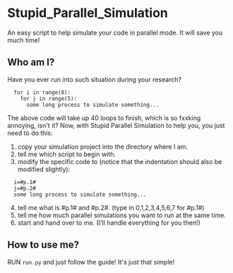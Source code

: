 # Stupid_Parallel_Simulation
An easy script to help simulate your code in parallel mode. It will save you much time!

## Who am I?
Have you ever run into such situation during your research?
```
  for i in range(8):
    for j in range(5):
      some long process to simulate something...
```
The above code will take up 40 loops to finish, which is so fxxking annoying, isn't it?
Now, with Stupid Parallel Simulation to help you, you just need to do this:
1. copy your simulation project into the directory where I am.
2. tell me which script to begin with.
3. modify the specific code to (notice that the indentation should also be modified slightly):
```
  i=#p.1#
  j=#p.2#
  some long process to simulate something...
```
4. tell me what is #p.1# and #p.2#. (type in 0,1,2,3,4,5,6,7 for #p.1#)
5. tell me how much parallel simulations you want to run at the same time.
6. start and hand over to me. (I'll handle everything for you then!)

## How to use me?
RUN `run.py` and just follow the guide! It's just that simple!
